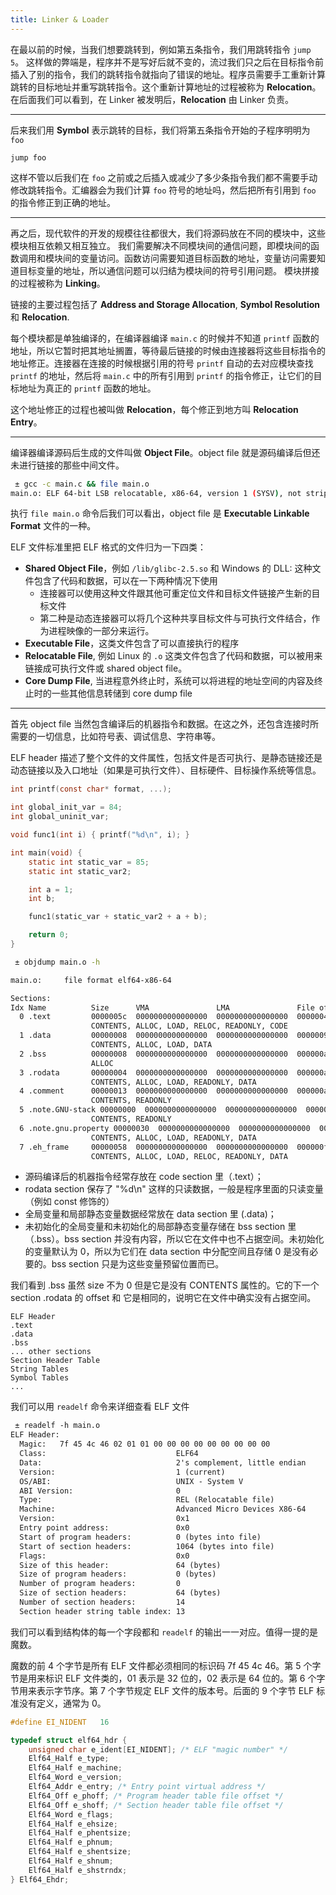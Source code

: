 ```yaml
---
title: Linker & Loader
---
```


在最以前的时候，当我们想要跳转到，例如第五条指令，我们用跳转指令 `jump 5`。
这样做的弊端是，程序并不是写好后就不变的，流过我们只之后在目标指令前插入了别的指令，我们的跳转指令就指向了错误的地址。程序员需要手工重新计算跳转的目标地址并重写跳转指令。这个重新计算地址的过程被称为 **Relocation**。
在后面我们可以看到，在 Linker 被发明后，**Relocation** 由 Linker 负责。

---

后来我们用 **Symbol** 表示跳转的目标，我们将第五条指令开始的子程序明明为 `foo`

```
jump foo
```

这样不管以后我们在 `foo` 之前或之后插入或减少了多少条指令我们都不需要手动修改跳转指令。汇编器会为我们计算 `foo` 符号的地址吗，然后把所有引用到 `foo` 的指令修正到正确的地址。

---

再之后，现代软件的开发的规模往往都很大，我们将源码放在不同的模块中，这些模块相互依赖又相互独立。
我们需要解决不同模块间的通信问题，即模块间的函数调用和模块间的变量访问。函数访问需要知道目标函数的地址，变量访问需要知道目标变量的地址，所以通信问题可以归结为模块间的符号引用问题。
模块拼接的过程被称为 **Linking**。

链接的主要过程包括了 **Address and Storage Allocation**, **Symbol Resolution** 和 **Relocation**.

每个模块都是单独编译的，在编译器编译 `main.c` 的时候并不知道 `printf` 函数的地址，所以它暂时把其地址搁置，等待最后链接的时候由连接器将这些目标指令的地址修正。连接器在连接的时候根据引用的符号 `printf` 自动的去对应模块查找 `printf` 的地址，然后将 `main.c` 中的所有引用到 `printf` 的指令修正，让它们的目标地址为真正的 `printf` 函数的地址。

这个地址修正的过程也被叫做 **Relocation**，每个修正到地方叫 **Relocation Entry**。

---

编译器编译源码后生成的文件叫做 **Object File**。object file 就是源码编译后但还未进行链接的那些中间文件。

```sh
 ± gcc -c main.c && file main.o
main.o: ELF 64-bit LSB relocatable, x86-64, version 1 (SYSV), not stripped
```

执行 `file main.o` 命令后我们可以看出，object file 是 **Executable Linkable Format** 文件的一种。

ELF 文件标准里把 ELF 格式的文件归为一下四类：

-   **Shared Object File**，例如 `/lib/glibc-2.5.so` 和 Windows 的 DLL: 这种文件包含了代码和数据，可以在一下两种情况下使用
    -   连接器可以使用这种文件跟其他可重定位文件和目标文件链接产生新的目标文件
    -   第二种是动态连接器可以将几个这种共享目标文件与可执行文件结合，作为进程映像的一部分来运行。
-   **Executable File**，这类文件包含了可以直接执行的程序
-   **Relocatable File**, 例如 Linux 的 `.o` 这类文件包含了代码和数据，可以被用来链接成可执行文件或 shared object file。
-   **Core Dump File**, 当进程意外终止时，系统可以将进程的地址空间的内容及终止时的一些其他信息转储到 core dump file

---

首先 object file 当然包含编译后的机器指令和数据。在这之外，还包含连接时所需要的一切信息，比如符号表、调试信息、字符串等。

ELF header 描述了整个文件的文件属性，包括文件是否可执行、是静态链接还是动态链接以及入口地址（如果是可执行文件）、目标硬件、目标操作系统等信息。

```c
int printf(const char* format, ...);

int global_init_var = 84;
int global_uninit_var;

void func1(int i) { printf("%d\n", i); }

int main(void) {
    static int static_var = 85;
    static int static_var2;

    int a = 1;
    int b;

    func1(static_var + static_var2 + a + b);

    return 0;
}
```

```sh
 ± objdump main.o -h

main.o:     file format elf64-x86-64

Sections:
Idx Name          Size      VMA               LMA               File off  Algn
  0 .text         0000005c  0000000000000000  0000000000000000  00000040  2**0
                  CONTENTS, ALLOC, LOAD, RELOC, READONLY, CODE
  1 .data         00000008  0000000000000000  0000000000000000  0000009c  2**2
                  CONTENTS, ALLOC, LOAD, DATA
  2 .bss          00000008  0000000000000000  0000000000000000  000000a4  2**2
                  ALLOC
  3 .rodata       00000004  0000000000000000  0000000000000000  000000a4  2**0
                  CONTENTS, ALLOC, LOAD, READONLY, DATA
  4 .comment      00000013  0000000000000000  0000000000000000  000000a8  2**0
                  CONTENTS, READONLY
  5 .note.GNU-stack 00000000  0000000000000000  0000000000000000  000000bb  2**0
                  CONTENTS, READONLY
  6 .note.gnu.property 00000030  0000000000000000  0000000000000000  000000c0  2**3
                  CONTENTS, ALLOC, LOAD, READONLY, DATA
  7 .eh_frame     00000058  0000000000000000  0000000000000000  000000f0  2**3
                  CONTENTS, ALLOC, LOAD, RELOC, READONLY, DATA
```

-   源码编译后的机器指令经常存放在 code section 里（.text）；
-   rodata section 保存了 "%d\n" 这样的只读数据，一般是程序里面的只读变量（例如 const 修饰的）
-   全局变量和局部静态变量数据经常放在 data section 里 (.data)；
-   未初始化的全局变量和未初始化的局部静态变量存储在 bss section 里（.bss）。bss section 并没有内容，所以它在文件中也不占据空间。未初始化的变量默认为 0，所以为它们在 data section 中分配空间且存储 0 是没有必要的。bss section 只是为这些变量预留位置而已。

我们看到 .bss 虽然 size 不为 0 但是它是没有 CONTENTS 属性的。它的下一个 section .rodata 的 offset 和 它是相同的，说明它在文件中确实没有占据空间。

```
ELF Header
.text
.data
.bss
... other sections
Section Header Table
String Tables
Symbol Tables
...
```

我们可以用 `readelf` 命令来详细查看 ELF 文件

```txt
 ± readelf -h main.o
ELF Header:
  Magic:   7f 45 4c 46 02 01 01 00 00 00 00 00 00 00 00 00
  Class:                             ELF64
  Data:                              2's complement, little endian
  Version:                           1 (current)
  OS/ABI:                            UNIX - System V
  ABI Version:                       0
  Type:                              REL (Relocatable file)
  Machine:                           Advanced Micro Devices X86-64
  Version:                           0x1
  Entry point address:               0x0
  Start of program headers:          0 (bytes into file)
  Start of section headers:          1064 (bytes into file)
  Flags:                             0x0
  Size of this header:               64 (bytes)
  Size of program headers:           0 (bytes)
  Number of program headers:         0
  Size of section headers:           64 (bytes)
  Number of section headers:         14
  Section header string table index: 13
```

我们可以看到结构体的每一个字段都和 `readelf` 的输出一一对应。值得一提的是魔数。

魔数的前 4 个字节是所有 ELF 文件都必须相同的标识码 7f 45 4c 46。第 5 个字节是用来标识 ELF 文件类的，01 表示是 32 位的，02 表示是 64 位的。第 6 个字节用来表示字节序。第 7 个字节规定 ELF 文件的版本号。后面的 9 个字节 ELF 标准没有定义，通常为 0。

```c
#define EI_NIDENT	16

typedef struct elf64_hdr {
    unsigned char e_ident[EI_NIDENT]; /* ELF "magic number" */
    Elf64_Half e_type;
    Elf64_Half e_machine;
    Elf64_Word e_version;
    Elf64_Addr e_entry; /* Entry point virtual address */
    Elf64_Off e_phoff; /* Program header table file offset */
    Elf64_Off e_shoff; /* Section header table file offset */
    Elf64_Word e_flags;
    Elf64_Half e_ehsize;
    Elf64_Half e_phentsize;
    Elf64_Half e_phnum;
    Elf64_Half e_shentsize;
    Elf64_Half e_shnum;
    Elf64_Half e_shstrndx;
} Elf64_Ehdr;
```
